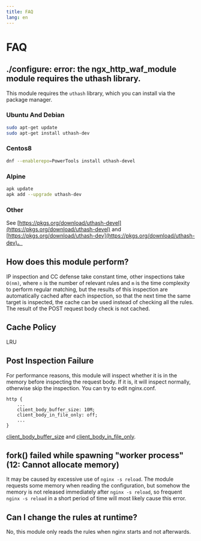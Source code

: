 ```yaml
---
title: FAQ
lang: en
---
```


# FAQ

## ./configure: error: the ngx_http_waf_module module requires the uthash library.

This module requires the `uthash` library, which you can install via the package manager.

### Ubuntu And Debian

```sh
sudo apt-get update
sudo apt-get install uthash-dev
```

### Centos8

```sh
dnf --enablerepo=PowerTools install uthash-devel
```

### Alpine

```sh
apk update
apk add --upgrade uthash-dev
```

### Other

See [https://pkgs.org/download/uthash-devel](https://pkgs.org/download/uthash-devel) and 
[https://pkgs.org/download/uthash-dev](https://pkgs.org/download/uthash-dev)。

## How does this module perform?

IP inspection and CC defense take constant time, other inspections take `O(nm)`, where `n` is the number of relevant rules and `m` is the time complexity to perform regular matching, but the results of this inspection are automatically cached after each inspection, so that the next time the same target is inspected, the cache can be used instead of checking all the rules. The result of the POST request body check is not cached.

## Cache Policy

LRU

## Post Inspection Failure

For performance reasons, this module will inspect whether it is in the memory before inspecting the request body. If it is, it will inspect normally, otherwise skip the inspection. You can try to edit nginx.conf.

```nginx
http {
    ...
    client_body_buffer_size: 10M;
    client_body_in_file_only: off;
    ...
}
```
[client_body_buffer_size](https://nginx.org/en/docs/http/ngx_http_core_module.html#client_body_buffer_size) 
and [client_body_in_file_only](https://nginx.org/en/docs/http/ngx_http_core_module.html#client_body_in_file_only).

## fork() failed while spawning "worker process" (12: Cannot allocate memory)

It may be caused by excessive use of `nginx -s reload`. The module requests some memory when reading the configuration, but somehow the memory is not released immediately after `nginx -s reload`, so frequent `nginx -s reload` in a short period of time will most likely cause this error.

## Can I change the rules at runtime?

No, this module only reads the rules when nginx starts and not afterwards.
